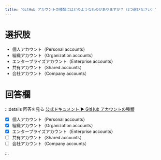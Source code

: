 ```yaml
---
title: 'GitHub アカウントの種類にはどのようなものがありますか？（3つ選びなさい）'
---
```


# 選択肢

- 個人アカウント（Personal accounts）
- 組織アカウント（Organization accounts）
- エンタープライズアカウント（Enterprise accounts）
- 共有アカウント（Shared accounts）
- 会社アカウント（Company accounts）

# 回答欄

:::details 回答を見る
[公式ドキュメント ▶ GitHub アカウントの種類](https://docs.github.com/ja/get-started/learning-about-github/types-of-github-accounts)

- [x] 個人アカウント（Personal accounts）
- [x] 組織アカウント（Organization accounts）
- [x] エンタープライズアカウント（Enterprise accounts）
- [ ] 共有アカウント（Shared accounts）
- [ ] 会社アカウント（Company accounts）

:::

